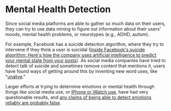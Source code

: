 # Mental Health Detection

Since social media platforms are able to gather so much data on their users, they can try to use data mining to figure out information about their users' moods, mental health problems, or neurotypes (e.g., ADHD, autism).

For example, Facebook has a suicide detection algorithm, where they try to intervene if they think a user is suicidal ([Inside Facebook's suicide algorithm: Here's how the company uses artificial intelligence to predict your mental state from your posts](https://www.businessinsider.com/facebook-is-using-ai-to-try-to-predict-if-youre-suicidal-2018-12)). As social media companies have tried to detect talk of suicide and sometimes remove content that mentions it, users have found ways of getting around this by inventing new word uses, like "[unalive](https://knowyourmeme.com/memes/unalive)."

Larger efforts at trying to determine emotions or mental health through things like social media use, or [iPhone or iWatch use](https://www.cnbc.com/2020/08/04/apple-ucla-to-study-depression.html), have had very questionable results, and [any claims of being able to detect emotions reliably are probably false](https://www.nature.com/articles/d41586-021-00868-5).
